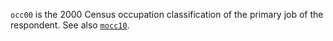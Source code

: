 `occ00` is the 2000 Census occupation classification of the primary job of the respondent. See also [`mocc10`](mocc10.md).
